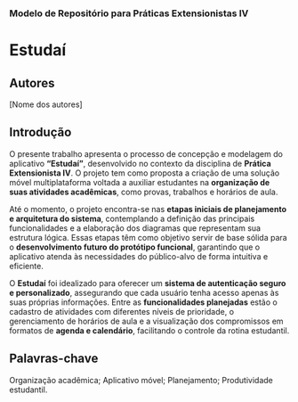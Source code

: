 ### Modelo de Repositório para Práticas Extensionistas IV  

# Estudaí  

## Autores  
[Nome dos autores]  

## Introdução  
O presente trabalho apresenta o processo de concepção e modelagem do aplicativo **“Estudaí”**, desenvolvido no contexto da disciplina de **Prática Extensionista IV**. O projeto tem como proposta a criação de uma solução móvel multiplataforma voltada a auxiliar estudantes na **organização de suas atividades acadêmicas**, como provas, trabalhos e horários de aula.  

Até o momento, o projeto encontra-se nas **etapas iniciais de planejamento e arquitetura do sistema**, contemplando a definição das principais funcionalidades e a elaboração dos diagramas que representam sua estrutura lógica. Essas etapas têm como objetivo servir de base sólida para o **desenvolvimento futuro do protótipo funcional**, garantindo que o aplicativo atenda às necessidades do público-alvo de forma intuitiva e eficiente.  

O **Estudaí** foi idealizado para oferecer um **sistema de autenticação seguro e personalizado**, assegurando que cada usuário tenha acesso apenas às suas próprias informações. Entre as **funcionalidades planejadas** estão o cadastro de atividades com diferentes níveis de prioridade, o gerenciamento de horários de aula e a visualização dos compromissos em formatos de **agenda e calendário**, facilitando o controle da rotina estudantil.  

## Palavras-chave  
Organização acadêmica; Aplicativo móvel; Planejamento; Produtividade estudantil.  
